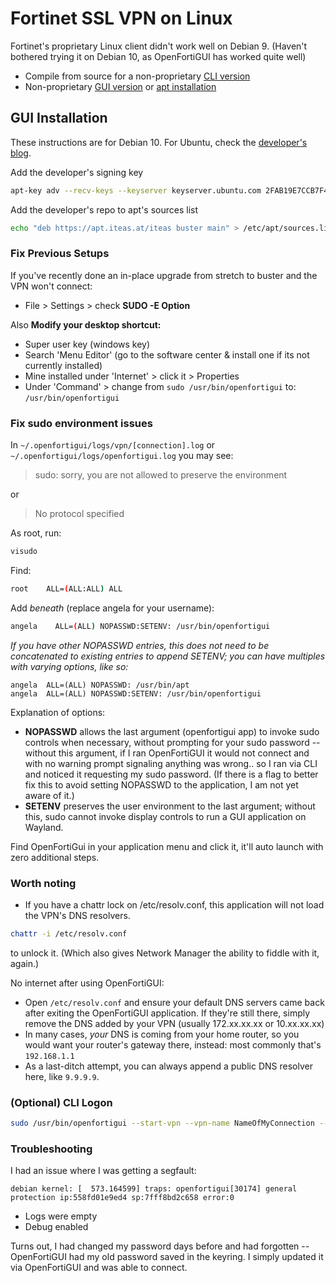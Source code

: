 # Fortinet SSL VPN on Linux

Fortinet's proprietary Linux client didn't work well on Debian 9. (Haven't bothered trying it on Debian 10, as OpenFortiGUI has worked quite well)

- Compile from source for a non-proprietary [CLI version](https://github.com/adrienverge/openfortivpn)
- Non-proprietary [GUI version](https://github.com/theinvisible/openfortigui) or [apt installation](https://apt.iteas.at/)

## GUI Installation
These instructions are for Debian 10.  For Ubuntu, check the [developer's blog](https://hadler.me/linux/openfortigui/).

Add the developer's signing key
```bash
apt-key adv --recv-keys --keyserver keyserver.ubuntu.com 2FAB19E7CCB7F415
```

Add the developer's repo to apt's sources list
```bash
echo "deb https://apt.iteas.at/iteas buster main" > /etc/apt/sources.list.d/iteas.list
```

### Fix Previous Setups
If you've recently done an in-place upgrade from stretch to buster and the VPN won't connect:
- File > Settings > check **SUDO -E Option**

Also **Modify your desktop shortcut:**
- Super user key (windows key)
- Search 'Menu Editor' (go to the software center & install one if its not currently installed)
- Mine installed under 'Internet' > click it > Properties
- Under 'Command' > change from `sudo /usr/bin/openfortigui` to: `/usr/bin/openfortigui`


### Fix sudo environment issues
In `~/.openfortigui/logs/vpn/[connection].log` or `~/.openfortigui/logs/openfortigui.log` you may see:

> sudo: sorry, you are not allowed to preserve the environment

or

> No protocol specified

As root, run:
```bash
visudo
```

Find:
```bash
root    ALL=(ALL:ALL) ALL
```

Add *beneath* (replace angela for your username):
```bash
angela    ALL=(ALL) NOPASSWD:SETENV: /usr/bin/openfortigui
```
*If you have other NOPASSWD entries, this does not need to be concatenated to existing entries to append SETENV; you can have multiples with varying options, like so:*
```text
angela  ALL=(ALL) NOPASSWD: /usr/bin/apt
angela  ALL=(ALL) NOPASSWD:SETENV: /usr/bin/openfortigui
```

Explanation of options:
- **NOPASSWD** allows the last argument (openfortigui app) to invoke sudo controls when necessary, without prompting for your sudo password -- without this argument, if I ran OpenFortiGUI it would not connect and with no warning prompt signaling anything was wrong.. so I ran via CLI and noticed it requesting my sudo password. (If there is a flag to better fix this to avoid setting NOPASSWD to the application, I am not yet aware of it.)
- **SETENV** preserves the user environment to the last argument; without this, sudo cannot invoke display controls to run a GUI application on Wayland.

Find OpenFortiGui in your application menu and click it, it'll auto launch with zero additional steps.

### Worth noting

- If you have a chattr lock on /etc/resolv.conf, this application will not load the VPN's DNS resolvers.
```bash
chattr -i /etc/resolv.conf
```
to unlock it.  (Which also gives Network Manager the ability to fiddle with it, again.)

No internet after using OpenFortiGUI:
- Open `/etc/resolv.conf` and ensure your default DNS servers came back after exiting the OpenFortiGUI application.  If they're still there, simply remove the DNS added by your VPN (usually 172.xx.xx.xx or 10.xx.xx.xx)
- In many cases, *your* DNS is coming from your home router, so you would want your router's gateway there, instead: most commonly that's `192.168.1.1`
- As a last-ditch attempt, you can always append a public DNS resolver here, like `9.9.9.9`.  


### (Optional) CLI Logon
```bash
sudo /usr/bin/openfortigui --start-vpn --vpn-name NameOfMyConnection --main-config '/home/angela/.openfortigui/main.conf'
```

### Troubleshooting
I had an issue where I was getting a segfault:
```text
debian kernel: [  573.164599] traps: openfortigui[30174] general protection ip:558fd01e9ed4 sp:7fff8bd2c658 error:0
```

- Logs were empty
- Debug enabled

Turns out, I had changed my password days before and had forgotten -- OpenFortiGUI had my old password saved in the keyring.  I simply updated it via OpenFortiGUI and was able to connect.
